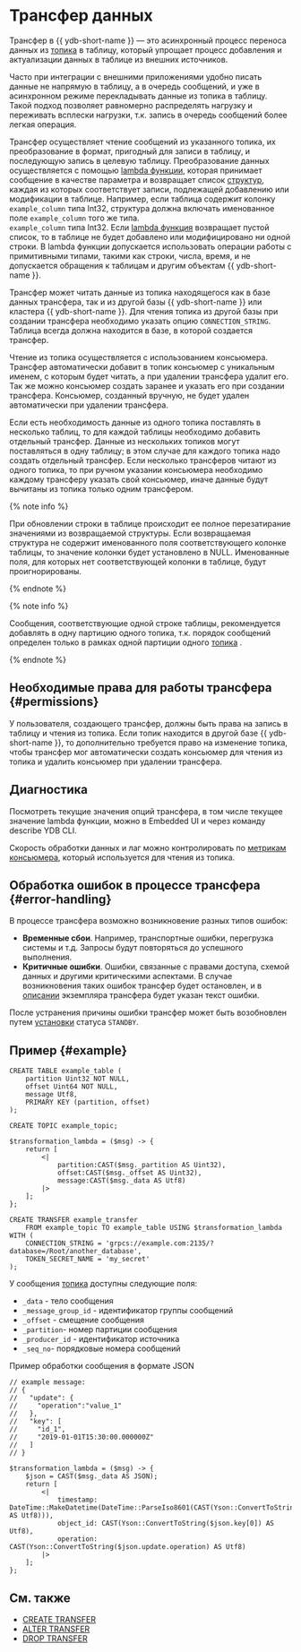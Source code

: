 # Трансфер данных

Трансфер в {{ ydb-short-name }} — это асинхронный процесс переноса данных из [топика](topic.md) в таблицу, который упрощает процесс добавления и актуализации данных в таблице из внешних источников.

Часто при интеграции с внешними приложениями удобно писать данные не напрямую в таблицу, а в очередь сообщений, и уже в асинхронном режиме перекладывать данные из топика в таблицу. Такой подход позволяет равномерно распределять нагрузку и переживать всплески нагрузки, т.к. запись в очередь сообщений более легкая операция.

Трансфер осуществляет чтение сообщений из указанного топика, их преобразование в формат, пригодный для записи в таблицу, и последующую запись в целевую таблицу. Преобразование данных осуществляется с помощью [lambda функции](../yql/reference/syntax/expressions.md#lambda), которая принимает сообщение в качестве параметра и возвращает список [структур](../yql/reference/types/containers.md), каждая из которых соответствует записи, подлежащей добавлению или модификации в таблице. Например, если таблица содержит колонку `example_column` типа Int32, структура должна включать именованное поле `example_column` того же типа.  
`example_column` типа Int32. Если [lambda функция](../yql/reference/syntax/expressions.md#lambda) возвращает пустой список, то в таблице не будет добавлено или модифицировано ни одной строки. В lambda функции допускается использовать операции работы с примитивными типами, такими как строки, числа, время, и не допускается обращения к таблицам и другим объектам {{ ydb-short-name }}.

Трансфер может читать данные из топика находящегося как в базе данных трансфера, так и из другой базы {{ ydb-short-name }}  или кластера {{ ydb-short-name }}. Для чтения топика из другой базы при создании трансфера необходимо указать опцию `CONNECTION_STRING`. Таблица всегда должна находится в базе, в которой создается трансфер.

Чтение из топика осуществляется с использованием консьюмера. Трансфер автоматически добавит в топик консьюмер с уникальным именем, с которым будет читать, а при удалении трансфера удалит его. Так же можно консьюмер создать заранее и указать его при создании трансфера. Консьюмер, созданный вручную, не будет удален автоматически при удалении трансфера.

Если есть необходимость данные из одного топика поставлять в несколько таблиц, то для каждой таблицы необходимо добавить отдельный трансфер. Данные из нескольких топиков могут поставляться в одну таблицу; в этом случае для каждого топика надо создать отдельный трансфер. Если несколько трансферов читают из одного топика, то при ручном указании консьюмера необходимо каждому трансферу указать свой консьюмер, иначе данные будут вычитаны из топика только одним трансфером.

{% note info %}

При обновлении строки в таблице происходит ее полное перезатирание значениями из возвращаемой структуры. Если возвращаемая структура не содержит именованного поля соответствующего колонке таблицы, то значение колонки будет установлено в NULL. Именованные поля, для которых нет соответствующей колонки в таблице, будут проигнорированы.

{% endnote %}

{% note info %}

Сообщения, соответствующие одной строке таблицы, рекомендуется добавлять в одну партицию одного топика, т.к. порядок сообщений определен только в рамках одной партиции одного [топика](topic.md) .

{% endnote %}

## Необходимые права для работы трансфера {#permissions}

У пользователя, создающего трансфер, должны быть права на запись в таблицу и чтения из топика. Если топик находится в другой базе {{ ydb-short-name }}, то дополнительно требуется право на изменение топика, чтобы трансфер мог автоматически создать консьюмер для чтения из топика и удалить консьюмер при удалении трансфера.

## Диагностика

Посмотреть текущие значения опций трансфера, в том числе текущее значение lambda функции, можно в Embedded UI и через команду describe YDB CLI.

Скорость обработки данных и лаг можно контролировать по [метрикам консьюмера](../reference/observability/metrics/index.md#topics), который используется для чтения из топика.

## Обработка ошибок в процессе трансфера {#error-handling}

В процессе трансфера возможно возникновение разных типов ошибок:

* **Временные сбои**. Например, транспортные ошибки, перегрузка системы и т.д. Запросы будут повторяться до успешного выполнения.
* **Критичные ошибки**. Ошибки, связанные с правами доступа, схемой данных и другими критическими аспектами. В случае возникновения таких ошибок трансфер будет остановлен, и в [описании](../reference/ydb-cli/commands/scheme-describe.md) экземпляра трансфера будет указан текст ошибки.

После устранения причины ошибки трансфер может быть возобновлен путем [установки](../yql/reference/syntax/alter-transfer.md#params) статуса `STANDBY`.

## Пример {#example}

```
CREATE TABLE example_table (
    partition Uint32 NOT NULL,
    offset Uint64 NOT NULL,
    message Utf8,
    PRIMARY KEY (partition, offset)
);

CREATE TOPIC example_topic;

$transformation_lambda = ($msg) -> {
    return [
        <|
            partition:CAST($msg._partition AS Uint32),
            offset:CAST($msg._offset AS Uint32),
            message:CAST($msg._data AS Utf8)
        |>
    ];
};

CREATE TRANSFER example_transfer
    FROM example_topic TO example_table USING $transformation_lambda
WITH (
    CONNECTION_STRING = 'grpcs://example.com:2135/?database=/Root/another_database',
    TOKEN_SECRET_NAME = 'my_secret'
);
```

У сообщения [топика](topic.md) доступны следующие поля:
* `_data` - тело сообщения
* `_message_group_id` - идентификатор группы сообщений
* `_offset` - смещение сообщения
* `_partition`- номер партиции сообщения
* `_producer_id` - идентификатор источника
* `_seq_no`- порядковые номера сообщений


Пример обработки сообщения в формате JSON

```
// example message:
// {
//   "update": {
//     "operation":"value_1"
//   },
//   "key": [
//     "id_1",
//     "2019-01-01T15:30:00.000000Z"
//   ]
// }

$transformation_lambda = ($msg) -> {
    $json = CAST($msg._data AS JSON);
    return [
        <|
            timestamp: DateTime::MakeDatetime(DateTime::ParseIso8601(CAST(Yson::ConvertToString($json.key[1]) AS Utf8))),
            object_id: CAST(Yson::ConvertToString($json.key[0]) AS Utf8),
            operation: CAST(Yson::ConvertToString($json.update.operation) AS Utf8)
        |>
    ];
};
```

## См. также

* [CREATE TRANSFER](../yql/reference/syntax/create-transfer.md)
* [ALTER TRANSFER](../yql/reference/syntax/alter-transfer.md)
* [DROP TRANSFER](../yql/reference/syntax/drop-transfer.md)
